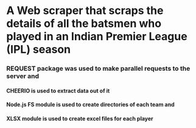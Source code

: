 # A Web scraper that scraps the details of all the batsmen who played in an Indian Premier League (IPL) season     
### REQUEST package was used to make parallel requests to the server and    
#### CHEERIO is used to extract data out of it    
#### Node.js FS module is used to create directories of each team and     
#### XLSX module is used to create excel files for each player    
